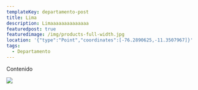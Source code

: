 ```yaml
---
templateKey: departamento-post
title: Lima
description: Limaaaaaaaaaaaaaa
featuredpost: true
featuredimage: /img/products-full-width.jpg
location: '{"type":"Point","coordinates":[-76.2890625,-11.3507967]}'
tags:
  - Departamento
---
```

Contenido

![](/img/coffee-gear.png)
